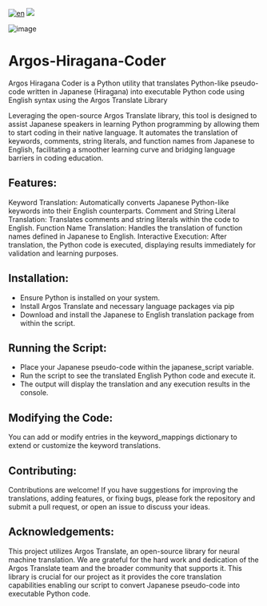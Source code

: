 [![en](https://img.shields.io/badge/lang-en-red.svg)](README.md)
[![](https://img.shields.io/badge/lang-jp-green.svg)](README-JP.md)

![image](https://github.com/user-attachments/assets/3dd8db10-faa7-46ca-a1a1-762a90d4d5a2)

# Argos-Hiragana-Coder
Argos Hiragana Coder is a Python utility that translates Python-like pseudo-code written in Japanese (Hiragana) into executable Python code using English syntax using the Argos Translate Library

Leveraging the open-source Argos Translate library, this tool is designed to assist Japanese speakers in learning Python programming by allowing them to start coding in their native language. It automates the translation of keywords, comments, string literals, and function names from Japanese to English, facilitating a smoother learning curve and bridging language barriers in coding education.

## Features:
Keyword Translation: Automatically converts Japanese Python-like keywords into their English counterparts.
Comment and String Literal Translation: Translates comments and string literals within the code to English.
Function Name Translation: Handles the translation of function names defined in Japanese to English.
Interactive Execution: After translation, the Python code is executed, displaying results immediately for validation and learning purposes.

## Installation:
- Ensure Python is installed on your system.
- Install Argos Translate and necessary language packages via pip
- Download and install the Japanese to English translation package from within the script.

## Running the Script:
- Place your Japanese pseudo-code within the japanese_script variable.
- Run the script to see the translated English Python code and execute it.
- The output will display the translation and any execution results in the console.

## Modifying the Code:
You can add or modify entries in the keyword_mappings dictionary to extend or customize the keyword translations.

## Contributing:
Contributions are welcome! If you have suggestions for improving the translations, adding features, or fixing bugs, please fork the repository and submit a pull request, or open an issue to discuss your ideas.

## Acknowledgements:
This project utilizes Argos Translate, an open-source library for neural machine translation. We are grateful for the hard work and dedication of the Argos Translate team and the broader community that supports it. This library is crucial for our project as it provides the core translation capabilities enabling our script to convert Japanese pseudo-code into executable Python code.
